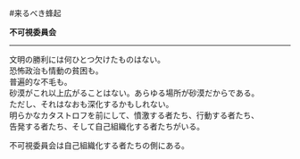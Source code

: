 #来るべき蜂起

**不可視委員会**

---

文明の勝利には何ひとつ欠けたものはない。  
恐怖政治も情動の貧困も。  
普遍的な不毛も。  
砂漠がこれ以上広がることはない。あらゆる場所が砂漠だからである。  
ただし、それはなおも深化するかもしれない。  
明らかなカタストロフを前にして、憤激する者たち、行動する者たち、  
告発する者たち、そして自己組織化する者たちがいる。  

不可視委員会は自己組織化する者たちの側にある。